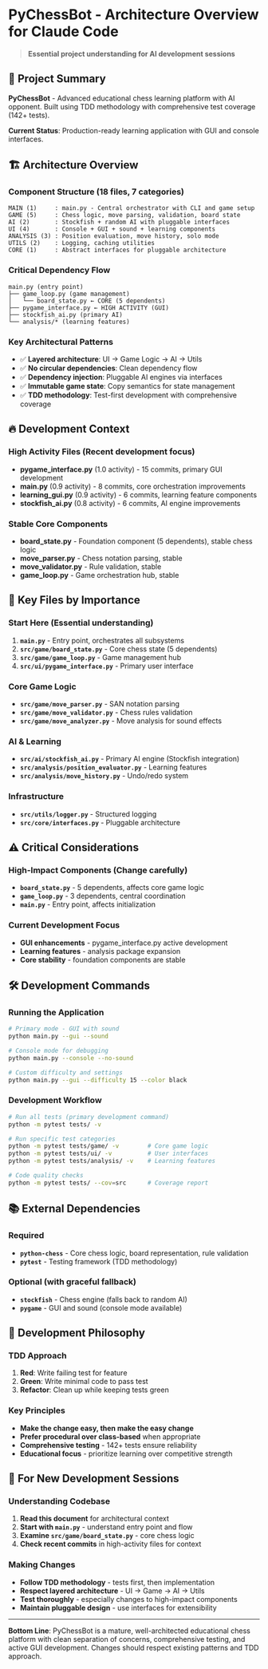 # PyChessBot - Architecture Overview for Claude Code

> **Essential project understanding for AI development sessions**

## 🎯 **Project Summary**
**PyChessBot** - Advanced educational chess learning platform with AI opponent. Built using TDD methodology with comprehensive test coverage (142+ tests).

**Current Status**: Production-ready learning application with GUI and console interfaces.

## 🏗️ **Architecture Overview**

### **Component Structure** (18 files, 7 categories)
```
MAIN (1)     : main.py - Central orchestrator with CLI and game setup
GAME (5)     : Chess logic, move parsing, validation, board state
AI (2)       : Stockfish + random AI with pluggable interfaces  
UI (4)       : Console + GUI + sound + learning components
ANALYSIS (3) : Position evaluation, move history, solo mode
UTILS (2)    : Logging, caching utilities
CORE (1)     : Abstract interfaces for pluggable architecture
```

### **Critical Dependency Flow**
```
main.py (entry point)
├── game_loop.py (game management)
│   └── board_state.py ← CORE (5 dependents)
├── pygame_interface.py ← HIGH ACTIVITY (GUI)
├── stockfish_ai.py (primary AI)
└── analysis/* (learning features)
```

### **Key Architectural Patterns**
- ✅ **Layered architecture**: UI → Game Logic → AI → Utils
- ✅ **No circular dependencies**: Clean dependency flow
- ✅ **Dependency injection**: Pluggable AI engines via interfaces
- ✅ **Immutable game state**: Copy semantics for state management
- ✅ **TDD methodology**: Test-first development with comprehensive coverage

## 🔥 **Development Context**

### **High Activity Files** (Recent development focus)
- **pygame_interface.py** (1.0 activity) - 15 commits, primary GUI development
- **main.py** (0.9 activity) - 8 commits, core orchestration improvements  
- **learning_gui.py** (0.9 activity) - 6 commits, learning feature components
- **stockfish_ai.py** (0.8 activity) - 6 commits, AI engine improvements

### **Stable Core Components**
- **board_state.py** - Foundation component (5 dependents), stable chess logic
- **move_parser.py** - Chess notation parsing, stable
- **move_validator.py** - Rule validation, stable
- **game_loop.py** - Game orchestration hub, stable

## 🎯 **Key Files by Importance**

### **Start Here** (Essential understanding)
1. **`main.py`** - Entry point, orchestrates all subsystems
2. **`src/game/board_state.py`** - Core chess state (5 dependents)
3. **`src/game/game_loop.py`** - Game management hub
4. **`src/ui/pygame_interface.py`** - Primary user interface

### **Core Game Logic**
- **`src/game/move_parser.py`** - SAN notation parsing
- **`src/game/move_validator.py`** - Chess rules validation
- **`src/game/move_analyzer.py`** - Move analysis for sound effects

### **AI & Learning**
- **`src/ai/stockfish_ai.py`** - Primary AI engine (Stockfish integration)
- **`src/analysis/position_evaluator.py`** - Learning features
- **`src/analysis/move_history.py`** - Undo/redo system

### **Infrastructure**
- **`src/utils/logger.py`** - Structured logging
- **`src/core/interfaces.py`** - Pluggable architecture

## ⚠️ **Critical Considerations**

### **High-Impact Components** (Change carefully)
- **`board_state.py`** - 5 dependents, affects core game logic
- **`game_loop.py`** - 3 dependents, central coordination
- **`main.py`** - Entry point, affects initialization

### **Current Development Focus**
- **GUI enhancements** - pygame_interface.py active development
- **Learning features** - analysis package expansion
- **Core stability** - foundation components are stable

## 🛠️ **Development Commands**

### **Running the Application**
```bash
# Primary mode - GUI with sound
python main.py --gui --sound

# Console mode for debugging
python main.py --console --no-sound

# Custom difficulty and settings
python main.py --gui --difficulty 15 --color black
```

### **Development Workflow**
```bash
# Run all tests (primary development command)
python -m pytest tests/ -v

# Run specific test categories
python -m pytest tests/game/ -v        # Core game logic
python -m pytest tests/ui/ -v          # User interfaces  
python -m pytest tests/analysis/ -v    # Learning features

# Code quality checks
python -m pytest tests/ --cov=src      # Coverage report
```

## 📚 **External Dependencies**

### **Required**
- **`python-chess`** - Core chess logic, board representation, rule validation
- **`pytest`** - Testing framework (TDD methodology)

### **Optional** (with graceful fallback)
- **`stockfish`** - Chess engine (falls back to random AI)
- **`pygame`** - GUI and sound (console mode available)

## 🎯 **Development Philosophy**

### **TDD Approach**
1. **Red**: Write failing test for feature
2. **Green**: Write minimal code to pass test  
3. **Refactor**: Clean up while keeping tests green

### **Key Principles**
- **Make the change easy, then make the easy change**
- **Prefer procedural over class-based** when appropriate
- **Comprehensive testing** - 142+ tests ensure reliability
- **Educational focus** - prioritize learning over competitive strength

## 🚀 **For New Development Sessions**

### **Understanding Codebase**
1. **Read this document** for architectural context
2. **Start with `main.py`** - understand entry point and flow
3. **Examine `src/game/board_state.py`** - core chess logic
4. **Check recent commits** in high-activity files for context

### **Making Changes**
- **Follow TDD methodology** - tests first, then implementation
- **Respect layered architecture** - UI → Game → AI → Utils
- **Test thoroughly** - especially changes to high-impact components
- **Maintain pluggable design** - use interfaces for extensibility

---

**Bottom Line**: PyChessBot is a mature, well-architected educational chess platform with clean separation of concerns, comprehensive testing, and active GUI development. Changes should respect existing patterns and TDD approach.
